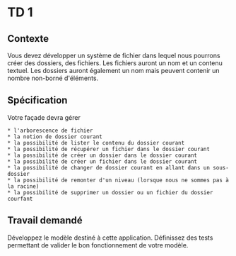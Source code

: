 # TD 1


## Contexte 


Vous devez développer un système de fichier dans lequel nous pourrons créer des dossiers, des fichiers. 
Les fichiers auront un nom et un contenu textuel. Les dossiers auront également un nom mais peuvent contenir un nombre 
non-borné d'éléments. 

## Spécification

Votre façade devra gérer 
 
    * l'arborescence de fichier
    * la notion de dossier courant
    * la possibilité de lister le contenu du dossier courant
    * la possibilité de récupérer un fichier dans le dossier courant
    * la possibilité de créer un dossier dans le dossier courant
    * la possibilité de créer un fichier dans le dossier courant
    * la possibilité de changer de dossier courant en allant dans un sous-dossier
    * la possibilité de remonter d'un niveau (lorsque nous ne sommes pas à la racine)
    * la possibilité de supprimer un dossier ou un fichier du dossier courfant
    


## Travail demandé
Développez le modèle destiné à cette application. Définissez des tests permettant de valider le bon fonctionnement de votre modèle.
